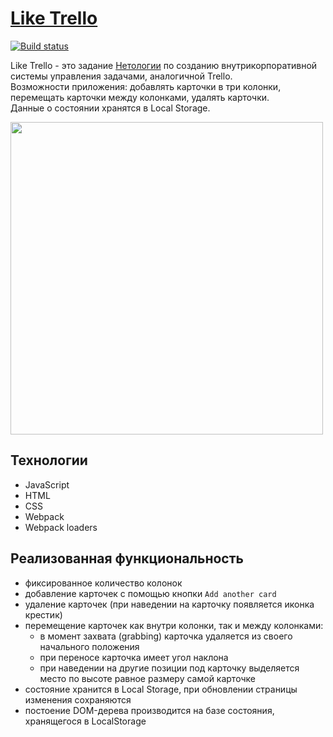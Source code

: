 # [Like Trello](https://wee-owl.github.io/ahj_dnd_like_trello)  

[![Build status](https://ci.appveyor.com/api/projects/status/8mpgumky190ob8xa?svg=true)](https://ci.appveyor.com/project/wee-owl/like-trello)  

Like Trello - это задание [Нетологии](https://netology.ru/) по созданию внутрикорпоративной системы управления задачами, аналогичной Trello.  
Возможности приложения: добавлять карточки в три колонки, перемещать карточки между колонками, удалять карточки.  
Данные о состоянии хранятся в Local Storage.  

<img src="https://github.com/wee-owl/ahj_dnd_like_trello/assets/95621680/468f0ab0-42a2-4e4c-8c73-4fb8de86e837" width="500" height="">

## Технологии
- JavaScript
- HTML
- CSS
- Webpack
- Webpack loaders

## Реализованная функциональность
- фиксированное количество колонок
- добавление карточек с помощью кнопки `Add another card`
- удаление карточек (при наведении на карточку появляется иконка крестик)
- перемещение карточек как внутри колонки, так и между колонками:
  - в момент захвата (grabbing) карточка удаляется из своего начального положения
  - при переносе карточка имеет угол наклона
  - при наведении на другие позиции под карточку выделяется место по высоте равное размеру самой карточке
- состояние хранится в Local Storage, при обновлении страницы изменения сохраняются
- постоение DOM-дерева производится на базе состояния, хранящегося в LocalStorage

